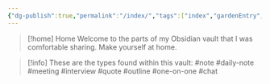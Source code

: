 ```yaml
---
{"dg-publish":true,"permalink":"/index/","tags":["index","gardenEntry","gardenEntry"]}
---
```



> [!home] Home
> Welcome to the parts of my Obsidian vault that I was comfortable sharing. Make yourself at home.

> [!info] These are the types found within this vault:
> #note #daily-note #meeting #interview #quote #outline #one-on-one #chat
